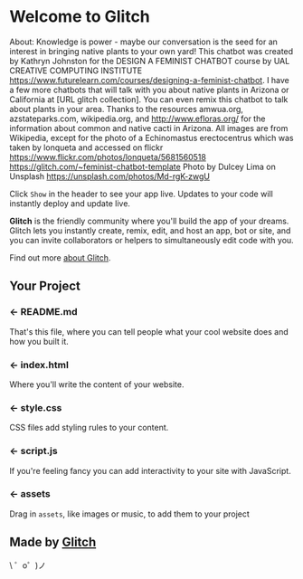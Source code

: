 Welcome to Glitch
=================

About: Knowledge is power - maybe our conversation is the seed for an interest in bringing native plants to your own yard! This chatbot was created by Kathryn Johnston for the DESIGN A FEMINIST CHATBOT course by UAL CREATIVE COMPUTING INSTITUTE https://www.futurelearn.com/courses/designing-a-feminist-chatbot. I have a few more chatbots that will talk with you about native plants in Arizona or California at [URL glitch collection]. You can even remix this chatbot to talk about plants in your area. Thanks to the resources amwua.org, azstateparks.com, wikipedia.org, and http://www.efloras.org/ for the information about common and native cacti in Arizona. All images are from Wikipedia, except for the photo of a Echinomastus erectocentrus which was taken by lonqueta and accessed on flickr https://www.flickr.com/photos/lonqueta/5681560518
https://glitch.com/~feminist-chatbot-template
Photo by Dulcey Lima on Unsplash https://unsplash.com/photos/Md-rgK-zwgU

Click `Show` in the header to see your app live. Updates to your code will instantly deploy and update live.

**Glitch** is the friendly community where you'll build the app of your dreams. Glitch lets you instantly create, remix, edit, and host an app, bot or site, and you can invite collaborators or helpers to simultaneously edit code with you.

Find out more [about Glitch](https://glitch.com/about).


Your Project
------------

### ← README.md

That's this file, where you can tell people what your cool website does and how you built it.

### ← index.html

Where you'll write the content of your website. 

### ← style.css

CSS files add styling rules to your content.

### ← script.js

If you're feeling fancy you can add interactivity to your site with JavaScript.

### ← assets

Drag in `assets`, like images or music, to add them to your project

Made by [Glitch](https://glitch.com/)
-------------------

\ ゜o゜)ノ
